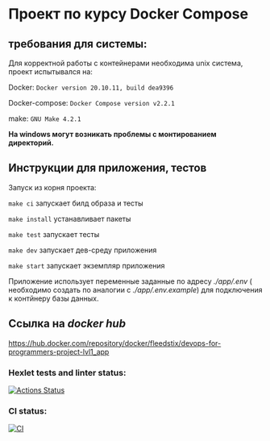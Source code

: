 # Проект по курсу Docker Compose

## требования для системы:

Для корректной работы с контейнерами необходима unix система, проект испытывался на:

Docker:
`Docker version 20.10.11, build dea9396`

Docker-compose:
`Docker Compose version v2.2.1`

make:
`GNU Make 4.2.1`

**На windows могут возникать проблемы с монтированием директорий.**

## Инструкции для приложения, тестов

Запуск из корня проекта:

`make ci` запускает билд образа и тесты

`make install` устанавливает пакеты

`make test` запускает тесты

`make dev` запускает дев-среду приложения

`make start` запускает экземпляр приложения

Приложение использует переменные заданные по адресу *./app/.env* ( необходимо создать по аналогии с *./app/.env.example*) для подключения к контйнеру базы данных.

## Ссылка на *docker hub*

https://hub.docker.com/repository/docker/fleedstix/devops-for-programmers-project-lvl1_app

### Hexlet tests and linter status:
[![Actions Status](https://github.com/IlyaPvd/devops-for-programmers-project-lvl1/workflows/hexlet-check/badge.svg)](https://github.com/IlyaPvd/devops-for-programmers-project-lvl1/actions)

### CI status:

[![CI](https://github.com/IlyaPvd/devops-for-programmers-project-lvl1/actions/workflows/push.yml/badge.svg?branch=main&event=push)](https://github.com/IlyaPvd/devops-for-programmers-project-lvl1/actions/workflows/push.yml)